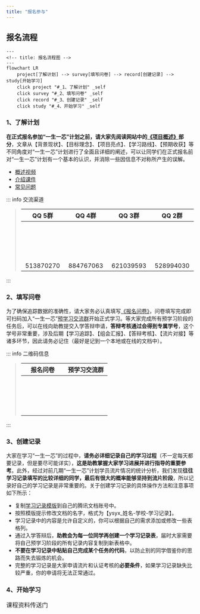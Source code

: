 ```yaml
---
title: "报名参与"
---
```


## 报名流程

```mermaid
---
<!-- title: 报名流程图 -->
---
flowchart LR
    project[了解计划] --> survey[填写问卷] --> record[创建记录] --> study[开始学习]
    click project "#_1、了解计划" _self
    click survey "#_2、填写问卷" _self
    click record "#_3、创建记录" _self
    click study "#_4、开始学习" _self
```

### 1、了解计划

**在正式报名参加“一生一芯”计划之前，请大家先阅读网站中的[《项目概述》](/project/intro.html)部分**，文章从【背景现状】、【目标理念】、【项目亮点】、【学习路线】、【预期收获】等不同角度对“一生一芯”计划进行了全面且详细的阐述，可以让同学们在正式报名前对“一生一芯”计划有一个基本的认识，并消除一些因信息不对称所产生的误解。

<!-- 此外，从第六期开始，“一生一芯”计划的学习流程发生了比较大的变化，建议每位同学都点击[这里](https://docs.qq.com/doc/DY1huTURndXpTdlZW)了解一下，便于大家在报名结束后规划和制订自己专属的学习路线。 -->

- [概述视频](https://www.bilibili.com/video/BV12e4y1Y76i/)
- [介绍课件](https://ysyx.oscc.cc/slides/2205/01.html#/)
- [常见问题](/project/faq.html)

::: info 交流渠道
> | QQ 5群 | QQ 4群<el-badge value="已满"></el-badge> | QQ 3群 <el-badge value="已满"></el-badge> | QQ 2群 <el-badge value="已满"></el-badge> | QQ 1群 <el-badge value="已满"></el-badge> |
> |:---:|:---:|:---:|:---:|:---:|
> | <a qrcode-container :href="qrcodeQQGroup5" target="_blank"><qrcode-vue :value="qrcodeQQGroup5" :render-as="qrcodeRenderAs" :margin="qrcodeMargin" :level="qrcodeLevel" /></a> | <a qrcode-container :href="qrcodeQQGroup4" target="_blank"><qrcode-vue :value="qrcodeQQGroup4" :render-as="qrcodeRenderAs" :margin="qrcodeMargin" :level="qrcodeLevel" /></a> | <a qrcode-container :href="qrcodeQQGroup3" target="_blank"><qrcode-vue :value="qrcodeQQGroup3" :render-as="qrcodeRenderAs" :margin="qrcodeMargin" :level="qrcodeLevel" /></a> | <a qrcode-container :href="qrcodeQQGroup2" target="_blank"><qrcode-vue :value="qrcodeQQGroup2" :render-as="qrcodeRenderAs" :margin="qrcodeMargin" :level="qrcodeLevel" /></a> | <a qrcode-container :href="qrcodeQQGroup1" target="_blank"><qrcode-vue :value="qrcodeQQGroup1" :render-as="qrcodeRenderAs" :margin="qrcodeMargin" :level="qrcodeLevel" /></a> |
> | <a :href="qrcodeQQGroup5" target="_blank">513870270</a> | <a :href="qrcodeQQGroup4" target="_blank">884767063</a> | <a :href="qrcodeQQGroup3" target="_blank">621039593</a> | <a :href="qrcodeQQGroup2" target="_blank">528994030</a> | <a :href="qrcodeQQGroup1" target="_blank">663797655</a> |
:::

### 2、填写问卷

为了确保追踪数据的准确性，请大家务必认真填写[《报名问卷》](https://www.wenjuan.com/s/YRBnamK/)，问卷填写完成即可扫码加入“一生一芯”[预学习交流群](https://docs.qq.com/doc/DSU1teVZLR1hDcG9P)开始正式学习。等大家完成所有预学习阶段的任务后，可以在线向助教提交入学答辩申请，**答辩考核通过会得到专属学号**，这个学号非常重要，涉及后期【学习追踪】、【组会汇报】、【答辩考核】、【流片对接】等诸多环节，因此请务必记住（最好是记到一个本地或在线的文档中）。

::: info 二维码信息
> | 报名问卷 | 预学习交流群 |
> |:---:|:---:|
> | <a qrcode-container :href="qrcodeSignup" target="_blank"><qrcode-vue :value="qrcodeSignup" :render-as="qrcodeRenderAs" :margin="qrcodeMargin" :level="qrcodeLevel" /></a> | <a qrcode-container :href="qrCodePreliminary" target="_blank"><qrcode-vue :value="qrCodePreliminary" :render-as="qrcodeRenderAs" :margin="qrcodeMargin" :level="qrcodeLevel" /></a> |
:::

### 3、创建记录

大家在学习“一生一芯”的过程中，**请务必详细记录自己的学习过程**（不一定每天都要记录，但是要尽可能详实），**这是助教掌握大家学习进展并进行指导的重要参考**。此外，经过对前几期“一生一芯”计划学员流片情况的统计分析，我们发现**往往学习记录填写的比较详细的同学，最后有很大的概率能够坚持到流片阶段**，所以记录好自己的学习记录是非常重要的。关于创建学习记录的具体操作方法和注意事项如下所示：

- 复制[学习记录模版](https://docs.qq.com/sheet/DT2RPaWFzVGlzaG1T)到自己的腾讯文档账号中。
- 按照模版提示修改文档的名字，格式为【ysyx_姓名-学校-学习记录】。
- 学习记录中的内容是允许自定义的，你可以根据自己的需求添加或修改一些表格列。
- 通过入学答辩后，**助教会为每一位同学再创建一个学习记录表**，届时大家需要将自己预学习阶段的所有记录内容复制到新表格中。
- **不要在学习记录中粘贴自己完成某个任务的代码**，以防止别的同学借鉴你的思路而失去锻炼的机会。
- 完整的学习记录是大家申请流片和认证考核的**必要条件**，如果学习记录缺失比较严重，你的申请将无法正常通过。

### 4、开始学习

<el-row justify="center">
    <el-button size="large"
               type="primary"
               style="height:45px; font-size:16px;"
               @click="jumpToCourseHome">课程资料传送门
    </el-button>
</el-row>

<script setup>
    const jumpToCourseHome = () => {
        window.open("https://ysyx.oscc.cc/docs/", "_blank");
    }
</script>

<script>
    import QrcodeVue from "qrcode.vue";

    export default {
        data() {
            return {
                qrcodeRenderAs: "svg",
                qrcodeMargin: 3,
                qrcodeLevel: "L",
                qrcodeQQGroup1: "https://qm.qq.com/q/sNcWv7KEiA",
                qrcodeQQGroup2: "https://qm.qq.com/q/BVzmGhz0v8",
                qrcodeQQGroup3: "https://qm.qq.com/q/ZXRVu5DYGe",
                qrcodeQQGroup4: "https://qm.qq.com/q/rQGNQqLbOg",
                qrcodeQQGroup5: "https://qm.qq.com/q/FaKCzlkLLi",
                qrcodeSignup: "https://www.wenjuan.com/s/YRBnamK",
                qrCodePreliminary: "https://docs.qq.com/doc/DSU1teVZLR1hDcG9P"
            }
        },
        components: {
            QrcodeVue
        }
    }
</script>

<style lang="scss" scoped>
    [qrcode-container] {
        display: block;
        border-radius: 5px;
        overflow: hidden;
        width: 100px;
        height: 100px;
    }
</style>
